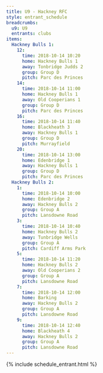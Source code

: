 ```yaml
---
title: U9 - Hackney RFC
style: entrant_schedule
breadcrumbs:
  u9: U9
  entrants: clubs
items:
  Hackney Bulls 1:
    12:
      time: 2018-10-14 10:20
      home: Hackney Bulls 1
      away: Tonbridge Judds 2
      group: Group D
      pitch: Parc des Princes
    14:
      time: 2018-10-14 11:00
      home: Hackney Bulls 1
      away: Old Cooperians 1
      group: Group D
      pitch: Parc des Princes
    16:
      time: 2018-10-14 11:40
      home: Blackheath 3
      away: Hackney Bulls 1
      group: Group D
      pitch: Murrayfield
    20:
      time: 2018-10-14 13:00
      home: Edenbridge 1
      away: Hackney Bulls 1
      group: Group D
      pitch: Parc des Princes
  Hackney Bulls 2:
    1:
      time: 2018-10-14 10:00
      home: Edenbridge 2
      away: Hackney Bulls 2
      group: Group A
      pitch: Lansdowne Road
    3:
      time: 2018-10-14 10:40
      home: Hackney Bulls 2
      away: Tunbridge Wells
      group: Group A
      pitch: Cardiff Arms Park
    5:
      time: 2018-10-14 11:20
      home: Hackney Bulls 2
      away: Old Cooperians 2
      group: Group A
      pitch: Lansdowne Road
    7:
      time: 2018-10-14 12:00
      home: Barking
      away: Hackney Bulls 2
      group: Group A
      pitch: Lansdowne Road
    9:
      time: 2018-10-14 12:40
      home: Blackheath 4
      away: Hackney Bulls 2
      group: Group A
      pitch: Lansdowne Road
---
```


{% include schedule_entrant.html %}
